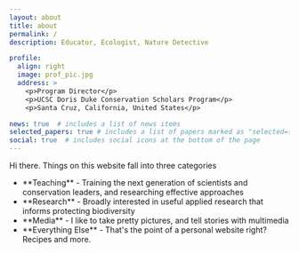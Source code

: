 ```yaml
---
layout: about
title: about
permalink: /
description: Educator, Ecologist, Nature Detective

profile:
  align: right
  image: prof_pic.jpg
  address: >
    <p>Program Director</p>
    <p>UCSC Doris Duke Conservation Scholars Program</p>
    <p>Santa Cruz, California, United States</p>

news: true  # includes a list of news items
selected_papers: true # includes a list of papers marked as "selected={true}"
social: true  # includes social icons at the bottom of the page
---
```


Hi there.  Things on this website fall into three categories
<ul>
  <li>**Teaching** - Training the next generation of scientists and conservation leaders, and researching effective approaches </li>
  <li>**Research** - Broadly interested in useful applied research that informs protecting biodiversity</li>
  <li>**Media** - I like to take pretty pictures, and tell stories with multimedia</li>
  <li>**Everything Else** - That's the point of a personal website right?  Recipes and more.</li>
</ul>
